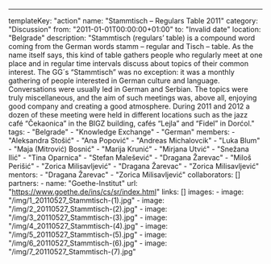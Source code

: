 ---
  templateKey: "action"
  name: "Stammtisch – Regulars Table 2011"
  category: "Discussion"
  from: "2011-01-01T00:00:00+01:00"
  to: "Invalid date"
  location: "Belgrade"
  description: "Stammtisch (regulars’ table) is a compound word coming from the German words stamm – regular and Tisch – table. As the name itself says, this kind of table gathers people who regularly meet at one place and in regular time intervals discuss about topics of their common interest. The GG´s “Stammtischˮ was no exception: it was a monthly gathering of people interested in German culture and language. Conversations were usually led in German and Serbian. The topics were truly miscellaneous, and the aim of such meetings was, above all, enjoying good company and creating a good atmosphere. During 2011 and 2012 a dozen of these meeting were held in different locations such as the jazz café “Čekaonica” in the BIGZ building, cafés “Lejla” and “Fidel” in Dorćol."
  tags:
    - "Belgrade"
    - "Knowledge Exchange"
    - "German"
  members:
    - "Aleksandra Stošić"
    - "Ana Popović"
    - "Andreas Michalovcik"
    - "Luka Blum"
    - "Maja (Mitrović) Bosnić"
    - "Marija Krunić"
    - "Mirjana Utvić"
    - "Snežana Ilić"
    - "Tina Oparnica"
    - "Stefan Malešević"
    - "Dragana Žarevac"
    - "Miloš Perišić"
    - "Zorica Milisavljević"
    - "Dragana Žarevac"
    - "Zorica Milisavljević"
  mentors:
    - "Dragana Žarevac"
    - "Zorica Milisavljević"
  collaborators: []
  partners:
    -
      name: "Goethe-Institut"
      url: "https://www.goethe.de/ins/cs/sr/index.html"
  links: []
  images:
    -
      image: "/img/1_20110527_Stammtisch-(1).jpg"
    -
      image: "/img/2_20110527_Stammtisch-(2).jpg"
    -
      image: "/img/3_20110527_Stammtisch-(3).jpg"
    -
      image: "/img/4_20110527_Stammtisch-(4).jpg"
    -
      image: "/img/5_20110527_Stammtisch-(5).jpg"
    -
      image: "/img/6_20110527_Stammtisch-(6).jpg"
    -
      image: "/img/7_20110527_Stammtisch-(7).jpg"
